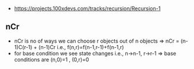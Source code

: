 - https://projects.100xdevs.com/tracks/recursion/Recursion-1

## nCr

- nCr is no of ways we can choose r objects out of n objects => nCr = (n-1)C(r-1) + (n-1)Cr
  i.e., f(n,r)=f(n-1,r-1)+f(n-1,r)
- for base condition we see state changes i.e., n->n-1, r->r-1 => base conditions are (n,0)=1 , (0,r)=0
